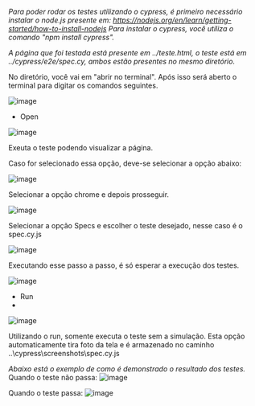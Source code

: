 *Para poder rodar os testes utilizando o cypress, é primeiro necessário instalar o node.js presente em: https://nodejs.org/en/learn/getting-started/how-to-install-nodejs*
*Para instalar o cypress, você utiliza o comando "npm install cypress".*

*A página que foi testada está presente em ../teste.html, o teste está em ../cypress/e2e/spec.cy, ambos estão presentes no mesmo diretório.*

No diretório, você vai em "abrir no terminal". Após isso será aberto o terminal para digitar os comandos seguintes.

![image](https://github.com/user-attachments/assets/15a7b4ab-79bf-4ffd-840a-cbda54c3253b)

- Open
  
![image](https://github.com/user-attachments/assets/53c0e2ed-f4a3-494d-8aa2-589e9f7e0f5a)

Exeuta o teste podendo visualizar a página. 

Caso for selecionado essa opção, deve-se selecionar a opção abaixo:

![image](https://github.com/user-attachments/assets/f9edf441-f3f6-4771-8881-a9b7f7a2d4c6)

Selecionar a opção chrome e depois prosseguir.

![image](https://github.com/user-attachments/assets/0e6a9249-d609-4f62-982b-c798ac7cfbd9)

Selecionar a opção Specs e escolher o teste desejado, nesse caso é o spec.cy.js

![image](https://github.com/user-attachments/assets/baf357c9-edc1-4221-958d-ab0a3dc87400)

Executando esse passo a passo, é só esperar a execução dos testes.

![image](https://github.com/user-attachments/assets/5ada95d8-9dd8-421c-b025-af829e2ddd72)


- Run
- 
![image](https://github.com/user-attachments/assets/041b5e44-4819-47a1-8a22-4c7ffb334007)

Utilizando o run, somente executa o teste sem a simulação. Esta opção automaticamente tira foto da tela e é armazenado no caminho ..\cypress\screenshots\spec.cy.js


*Abaixo está o exemplo de como é demonstrado o resultado dos testes.*
Quando o teste não passa:
![image](https://github.com/user-attachments/assets/fcac19f0-e38f-4c96-9ad8-bf069aa28aca)

Quando o teste passa:
![image](https://github.com/user-attachments/assets/8f67e2fb-1793-47a9-9570-875c96a07c8b)
